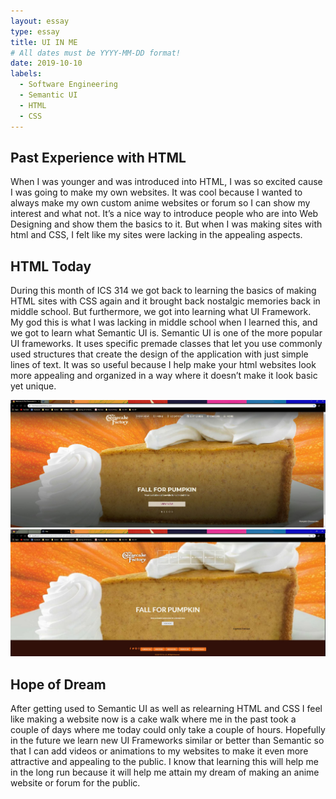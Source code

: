 ```yaml
---
layout: essay
type: essay
title: UI IN ME 
# All dates must be YYYY-MM-DD format!
date: 2019-10-10
labels:
  - Software Engineering
  - Semantic UI
  - HTML
  - CSS
---
```


## Past Experience with HTML

When I was younger and was introduced into HTML, I was so excited cause I was going to make my own websites. It was cool because I wanted to always make my own custom anime websites or forum so I can show my interest and what not. It’s a nice way to introduce people who are into Web Designing and show them the basics to it. But when I was making sites with html and CSS, I felt like my sites were lacking in the appealing aspects.

## HTML Today

During this month of ICS 314 we got back to learning the basics of making HTML sites with CSS again and it brought back nostalgic memories back in middle school. But furthermore, we got into learning what UI Framework. My god this is what I was lacking in middle school when I learned this, and we got to learn what Semantic UI is. Semantic UI is one of the more popular UI frameworks. It uses specific premade classes that let you use commonly used structures that create the design of the application with just simple lines of text. It was so useful because I help make your html websites look more appealing and organized in a way where it doesn’t make it look basic yet unique.

<img class="ui huge left image" src="../images/CHEESCAKE 1.JPG"> 
<img class="ui huge right image" src="../images/MY CHEESECAKE.JPG">


## Hope of Dream 

After getting used to Semantic UI as well as relearning HTML and CSS I feel like making a website now is a cake walk where me in the past took a couple of days where me today could only take a couple of hours. Hopefully in the future we learn new UI Frameworks similar or better than Semantic so that I can add videos or animations to my websites to make it even more attractive and appealing to the public. I know that learning this will help me in the long run because it will help me attain my dream of making an anime website or forum for the public.
